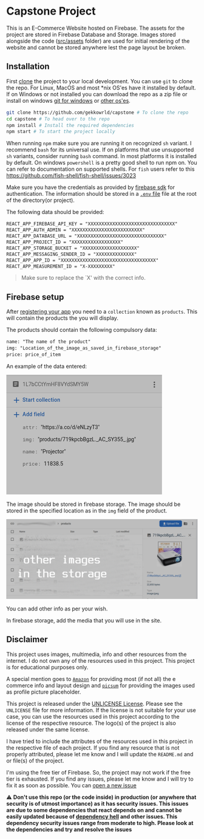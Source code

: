 # Capstone Project

This is an E-Commerce Website hosted on Firebase. The assets for the project are stored in Firebase Database and Storage. Images stored alongside the code ([src/assets](src/assets) folder) are used for initial rendering of the website and cannot be stored anywhere lest the page layout be broken.

## Installation

First [clone](https://docs.github.com/en/repositories/creating-and-managing-repositories/cloning-a-repository) the project to your local development. You can use `git` to clone the repo. For Linux, MacOS and most *nix OS'es have it installed by default. If on Windows or not installed you can download the repo as a zip file or install on windows [git for windows](https://gitforwindows.org/) or [other os'es](https://git-scm.com/).

```bash
git clone https://github.com/gekkowrld/capstone # To clone the repo
cd capstone # To head over to the repo
npm install # Install the required dependencies
npm start # To start the project locally
```

When running `npm` make sure you are running it on recognized `sh` variant. I recommend `bash` for its universal use. If on platforms that use unsupported `sh` variants, consider running `bash` command. In most platforms it is installed by default. On windows `powershell` is a pretty good shell to run npm on. You can refer to documentation on supported shells. For `fish` users refer to this <https://github.com/fish-shell/fish-shell/issues/3023>

Make sure you have the credentials as provided by [firebase sdk](https://firebase.google.com/docs/web/setup) for authentication. The information should be stored in a [`.env` file](https://medium.com/how-to-react/using-env-file-in-react-js-b2714235e77e) file at the root of the directory(or project).

The following data should be provided:

```env
REACT_APP_FIREBASE_API_KEY = "XXXXXXXXXXXXXXXXXXXXXXXXXXXXXXXX"
REACT_APP_AUTH_ADMIN = "XXXXXXXXXXXXXXXXXXXXXXXXXX"
REACT_APP_DATABASE_URL = "XXXXXXXXXXXXXXXXXXXXXXXXXXXXXXXX"
REACT_APP_PROJECT_ID = "XXXXXXXXXXXXXXXXXX"
REACT_APP_STORAGE_BUCKET = "XXXXXXXXXXXXXXXXXXXX"
REACT_APP_MESSAGING_SENDER_ID = "XXXXXXXXXXXXXX"
REACT_APP_APP_ID = "XXXXXXXXXXXXXXXXXXXXXXXXXXXXXXXXXXX"
REACT_APP_MEASUREMENT_ID = "X-XXXXXXXXX"
```

> Make sure to replace the `X' with the correct info.

## Firebase setup

After [registering your app](https://firebase.google.com/docs/web/setup) you need to a `collection` known as `products`. This will contain the products the you will display.

The products should contain the following compulsory data:

```txt
name: "The name of the product"
img: "Location_of_the_image_as_saved_in_firebase_storage"
price: price_of_item
```

An example of the data entered:

![Firebase Collection Information](img/Screenshot_20230929_232249.png)

The image should be stored in firebase storage. The image should be stored in the specified location as in the `img` field of the product.

![Firebase Storage Information](img/Screenshot_20230929_232914.png)

You can add other info as per your wish.

In firebase storage, add the media that you will use in the site.

## Disclaimer

This project uses images, multimedia, info and other resources from the internet. I do not own any of the resources used in this project. This project is for educational purposes only.

A special mention goes to [`Amazon`](https://amazon.com) for providing most (if not all) the e commerce info and layout design and [`picsum`](htpps://picsum.photos) for providing the images used as profile picture placeholder.

This project is released under the [UNLICENSE License](UNLICENSE). Please see the `UNLICENSE` file for more information. If the license is not suitable for your use case, you can use the resources used in this project according to the license of the respective resource. The logo(s) of the project is also released under the same license.

I have tried to include the attributes of the resources used in this project in the respective file of each project. If you find any resource that is not properly attributed, please let me know and I will update the `README.md` and or file(s) of the project.

I'm using the free tier of Firebase. So, the project may not work if the free tier is exhausted. If you find any issues, please let me know and I will try to fix it as soon as possible. You can [open a new issue](https://github.com/gekkowrld/capstone/issues/new)

:warning: **Don't use this repo (or the code inside) in production (or anywhere that security is of utmost importance) as it has security issues. This issues are due to some dependencies that react depends on and cannot be easily updated because of [dependency hell](https://blog.tidelift.com/dependency-hell) and other issues. This dependency security issues range from moderate to high. Please look at the dependencies and try and resolve the issues**
